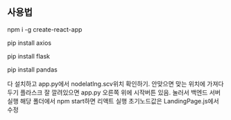 ## 사용법
npm i -g create-react-app

pip install axios

pip install flask

pip install pandas

다 설치하고 app.py에서 nodelatlng.scv위치 확인하기. 안맞으면 맞는 위치에 가져다두기
플라스크 잘 깔려있으면 app.py 오른쪽 위에 시작버튼 있음. 
눌러서 백엔드 서버 실행
해당 폴더에서 npm start하면 리액트 실행
초기노드값은 LandingPage.js에서 수정
